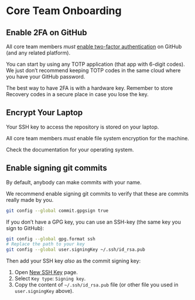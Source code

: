 # Core Team Onboarding

## Enable 2FA on GitHub

All core team members _must_ [enable two-factor authentication](https://github.com/settings/security) on GitHub (and any related platform).

You can start by using any TOTP application (that app with 6-digit codes). We just don’t recommend keeping TOTP codes in the same cloud where you have your GitHub password.

The best way to have 2FA is with a hardware key. Remember to store Recovery codes in a secure place in case you lose the key.

## Encrypt Your Laptop

Your SSH key to access the repository is stored on your laptop.

All core team members _must_ enable file system encryption for the machine.

Check the documentation for your operating system.

## Enable signing git commits

By default, anybody can make commits with your name.

We recommend enable signing git commits to verify that these are commits really made by you.

```sh
git config --global commit.gpgsign true
```

If you don’t have a GPG key, you can use an SSH-key (the same key you sign to GitHub):

```sh
git config --global gpg.format ssh
# Replace the path to your key
git config --global user.signingKey ~/.ssh/id_rsa.pub
```

Then add your SSH key _also_ as the commit signing key:

1. Open [New SSH Key](https://github.com/settings/ssh/new) page.
2. Select `Key type`: `Signing key`.
3. Copy the content of `~/.ssh/id_rsa.pub` file (or other file you used in `user.signingKey` above).
